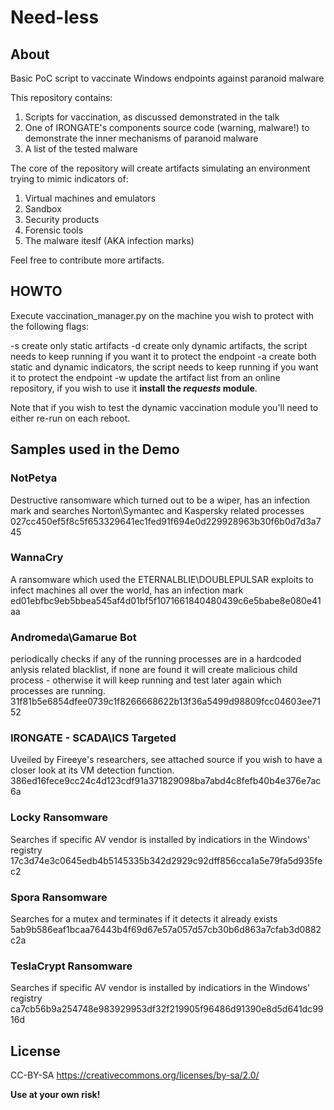 # Need-less

## About

Basic PoC script to vaccinate Windows endpoints against paranoid malware

This repository contains:
1. Scripts for vaccination, as discussed demonstrated in the talk
2. One of IRONGATE's components source code (warning, malware!) to demonstrate the inner mechanisms of paranoid malware
3. A list of the tested malware

The core of the repository will create artifacts simulating an environment trying to mimic indicators of:
1. Virtual machines and emulators
2. Sandbox
3. Security products
4. Forensic tools
5. The malware iteslf (AKA infection marks)

Feel free to contribute more artifacts.


## HOWTO
Execute vaccination_manager.py on the machine you wish to protect with the following flags:

-s create only static artifacts
-d create only dynamic artifacts, the script needs to keep running if you want it to protect the endpoint
-a create both static and dynamic indicators, the script needs to keep running if you want it to protect the endpoint
-w update the artifact list from an online repository, if you wish to use it **install the _requests_ module**.

Note that if you wish to test the dynamic vaccination module you'll need to either re-run on each reboot.


## Samples used in the Demo
 
### NotPetya
Destructive ransomware which turned out to be a wiper, has an infection mark and searches Norton\Symantec and Kaspersky related processes
027cc450ef5f8c5f653329641ec1fed91f694e0d229928963b30f6b0d7d3a745

### WannaCry
A ransomware which used the ETERNALBLIE\DOUBLEPULSAR exploits to infect machines all over the world, has an infection mark
ed01ebfbc9eb5bbea545af4d01bf5f1071661840480439c6e5babe8e080e41aa
 
### Andromeda\Gamarue Bot
periodically checks if any of the running processes are in a hardcoded anlysis related blacklist, if none are found it will create malicious child process - otherwise it will keep running and test later again which processes are running.
31f81b5e6854dfee0739c1f8266668622b13f36a5499d98809fcc04603ee7152

### IRONGATE - SCADA\ICS Targeted
Uveiled by Fireeye's researchers, see attached source if you wish to have a closer look at its VM detection function.
386ed16fece9cc24c4d123cdf91a371829098ba7abd4c8fefb40b4e376e7ac6a

### Locky Ransomware
Searches if specific AV vendor is installed by indicatiors in the Windows' registry
17c3d74e3c0645edb4b5145335b342d2929c92dff856cca1a5e79fa5d935fec2

### Spora Ransomware
Searches for a mutex and terminates if it detects it already exists
5ab9b586eaf1bcaa76443b4f69d67e57a057d57cb30b6d863a7cfab3d0882c2a

### TeslaCrypt Ransomware
Searches if specific AV vendor is installed by indicatiors in the Windows' registry
ca7cb56b9a254748e983929953df32f219905f96486d91390e8d5d641dc9916d


## License
CC-BY-SA
https://creativecommons.org/licenses/by-sa/2.0/

**Use at your own risk!** 
